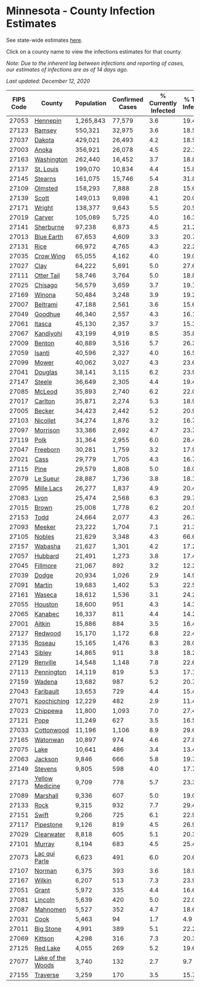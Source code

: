 # Minnesota - County Infection Estimates

See state-wide estimates [here](/infections/us-mn).

Click on a county name to view the infections estimates for that county.

*Note: Due to the inherent lag between infections and reporting of cases, our estimates of infections are as of 14 days ago.*

*Last updated: December 12, 2020*

|   FIPS Code |                                 County |   Population |   Confirmed Cases |   % Currently Infected |   % Total Infected |
|-------------|----------------------------------------|--------------|-------------------|------------------------|--------------------|
|       27053 |                   [Hennepin](hennepin) |    1,265,843 |            77,579 |                    3.6 |               19.4 |
|       27123 |                       [Ramsey](ramsey) |      550,321 |            32,975 |                    3.6 |               18.5 |
|       27037 |                       [Dakota](dakota) |      429,021 |            26,493 |                    4.2 |               18.5 |
|       27003 |                         [Anoka](anoka) |      356,921 |            26,078 |                    4.5 |               22.1 |
|       27163 |               [Washington](washington) |      262,440 |            16,452 |                    3.7 |               18.8 |
|       27137 |                 [St. Louis](st.-louis) |      199,070 |            10,834 |                    4.4 |               15.8 |
|       27145 |                     [Stearns](stearns) |      161,075 |            15,746 |                    5.4 |               31.8 |
|       27109 |                     [Olmsted](olmsted) |      158,293 |             7,888 |                    2.8 |               15.6 |
|       27139 |                         [Scott](scott) |      149,013 |             9,898 |                    4.1 |               20.0 |
|       27171 |                       [Wright](wright) |      138,377 |             9,643 |                    5.5 |               20.5 |
|       27019 |                       [Carver](carver) |      105,089 |             5,725 |                    4.0 |               16.3 |
|       27141 |                 [Sherburne](sherburne) |       97,238 |             6,873 |                    4.5 |               21.2 |
|       27013 |               [Blue Earth](blue-earth) |       67,653 |             4,609 |                    3.3 |               20.7 |
|       27131 |                           [Rice](rice) |       66,972 |             4,765 |                    4.3 |               22.2 |
|       27035 |                 [Crow Wing](crow-wing) |       65,055 |             4,162 |                    4.0 |               19.0 |
|       27027 |                           [Clay](clay) |       64,222 |             5,691 |                    5.0 |               27.6 |
|       27111 |               [Otter Tail](otter-tail) |       58,746 |             3,764 |                    5.0 |               18.8 |
|       27025 |                     [Chisago](chisago) |       56,579 |             3,659 |                    3.7 |               19.1 |
|       27169 |                       [Winona](winona) |       50,484 |             3,248 |                    3.9 |               19.2 |
|       27007 |                   [Beltrami](beltrami) |       47,188 |             2,561 |                    3.6 |               15.6 |
|       27049 |                     [Goodhue](goodhue) |       46,340 |             2,557 |                    4.3 |               16.1 |
|       27061 |                       [Itasca](itasca) |       45,130 |             2,357 |                    3.7 |               15.3 |
|       27067 |                 [Kandiyohi](kandiyohi) |       43,199 |             4,919 |                    8.5 |               35.8 |
|       27009 |                       [Benton](benton) |       40,889 |             3,516 |                    5.7 |               26.3 |
|       27059 |                       [Isanti](isanti) |       40,596 |             2,327 |                    4.0 |               16.5 |
|       27099 |                         [Mower](mower) |       40,062 |             3,027 |                    4.3 |               23.6 |
|       27041 |                     [Douglas](douglas) |       38,141 |             3,115 |                    6.2 |               23.9 |
|       27147 |                       [Steele](steele) |       36,649 |             2,305 |                    4.4 |               19.4 |
|       27085 |                       [McLeod](mcleod) |       35,893 |             2,740 |                    6.2 |               22.0 |
|       27017 |                     [Carlton](carlton) |       35,871 |             2,274 |                    5.3 |               18.9 |
|       27005 |                       [Becker](becker) |       34,423 |             2,442 |                    5.2 |               20.9 |
|       27103 |                   [Nicollet](nicollet) |       34,274 |             1,876 |                    3.2 |               16.7 |
|       27097 |                   [Morrison](morrison) |       33,386 |             2,692 |                    4.7 |               23.7 |
|       27119 |                           [Polk](polk) |       31,364 |             2,955 |                    6.0 |               28.4 |
|       27047 |                   [Freeborn](freeborn) |       30,281 |             1,759 |                    3.2 |               17.9 |
|       27021 |                           [Cass](cass) |       29,779 |             1,705 |                    4.3 |               16.7 |
|       27115 |                           [Pine](pine) |       29,579 |             1,808 |                    5.0 |               18.0 |
|       27079 |                   [Le Sueur](le-sueur) |       28,887 |             1,736 |                    3.8 |               18.1 |
|       27095 |               [Mille Lacs](mille-lacs) |       26,277 |             1,837 |                    4.9 |               20.4 |
|       27083 |                           [Lyon](lyon) |       25,474 |             2,568 |                    6.3 |               29.7 |
|       27015 |                         [Brown](brown) |       25,008 |             1,778 |                    6.2 |               20.5 |
|       27153 |                           [Todd](todd) |       24,664 |             2,077 |                    4.3 |               26.7 |
|       27093 |                       [Meeker](meeker) |       23,222 |             1,704 |                    7.1 |               21.3 |
|       27105 |                       [Nobles](nobles) |       21,629 |             3,348 |                    4.3 |               66.6 |
|       27157 |                     [Wabasha](wabasha) |       21,627 |             1,301 |                    4.2 |               17.2 |
|       27057 |                     [Hubbard](hubbard) |       21,491 |             1,273 |                    3.8 |               17.4 |
|       27045 |                   [Fillmore](fillmore) |       21,067 |               892 |                    3.2 |               12.2 |
|       27039 |                         [Dodge](dodge) |       20,934 |             1,026 |                    2.9 |               14.9 |
|       27091 |                       [Martin](martin) |       19,683 |             1,402 |                    5.3 |               22.5 |
|       27161 |                       [Waseca](waseca) |       18,612 |             1,536 |                    3.1 |               24.2 |
|       27055 |                     [Houston](houston) |       18,600 |               951 |                    4.3 |               14.3 |
|       27065 |                     [Kanabec](kanabec) |       16,337 |               811 |                    4.4 |               14.2 |
|       27001 |                       [Aitkin](aitkin) |       15,886 |               884 |                    3.5 |               16.4 |
|       27127 |                     [Redwood](redwood) |       15,170 |             1,172 |                    6.8 |               22.4 |
|       27135 |                       [Roseau](roseau) |       15,165 |             1,476 |                    8.3 |               28.0 |
|       27143 |                       [Sibley](sibley) |       14,865 |               911 |                    3.8 |               18.2 |
|       27129 |                   [Renville](renville) |       14,548 |             1,148 |                    7.8 |               22.6 |
|       27113 |               [Pennington](pennington) |       14,119 |               819 |                    5.3 |               17.1 |
|       27159 |                       [Wadena](wadena) |       13,682 |               987 |                    5.2 |               20.7 |
|       27043 |                 [Faribault](faribault) |       13,653 |               729 |                    4.4 |               15.4 |
|       27071 |             [Koochiching](koochiching) |       12,229 |               482 |                    2.9 |               11.4 |
|       27023 |                   [Chippewa](chippewa) |       11,800 |             1,093 |                    7.0 |               27.4 |
|       27121 |                           [Pope](pope) |       11,249 |               627 |                    3.5 |               16.5 |
|       27033 |               [Cottonwood](cottonwood) |       11,196 |             1,106 |                    8.9 |               29.6 |
|       27165 |                   [Watonwan](watonwan) |       10,897 |               974 |                    4.6 |               27.8 |
|       27075 |                           [Lake](lake) |       10,641 |               486 |                    3.4 |               13.4 |
|       27063 |                     [Jackson](jackson) |        9,846 |               666 |                    5.8 |               19.7 |
|       27149 |                     [Stevens](stevens) |        9,805 |               598 |                    4.0 |               17.7 |
|       27173 |     [Yellow Medicine](yellow-medicine) |        9,709 |               778 |                    5.7 |               23.3 |
|       27089 |                   [Marshall](marshall) |        9,336 |               607 |                    5.0 |               19.0 |
|       27133 |                           [Rock](rock) |        9,315 |               932 |                    7.7 |               29.4 |
|       27151 |                         [Swift](swift) |        9,266 |               725 |                    6.1 |               22.9 |
|       27117 |                 [Pipestone](pipestone) |        9,126 |               819 |                    4.5 |               26.9 |
|       27029 |               [Clearwater](clearwater) |        8,818 |               605 |                    5.1 |               20.3 |
|       27101 |                       [Murray](murray) |        8,194 |               683 |                    4.5 |               25.4 |
|       27073 |         [Lac qui Parle](lac-qui-parle) |        6,623 |               491 |                    6.0 |               20.6 |
|       27107 |                       [Norman](norman) |        6,375 |               393 |                    3.6 |               18.9 |
|       27167 |                       [Wilkin](wilkin) |        6,207 |               513 |                    7.3 |               23.9 |
|       27051 |                         [Grant](grant) |        5,972 |               335 |                    4.4 |               16.6 |
|       27081 |                     [Lincoln](lincoln) |        5,639 |               420 |                    5.0 |               22.0 |
|       27087 |                   [Mahnomen](mahnomen) |        5,527 |               352 |                    4.7 |               18.6 |
|       27031 |                           [Cook](cook) |        5,463 |                94 |                    1.7 |                4.9 |
|       27011 |                 [Big Stone](big-stone) |        4,991 |               389 |                    5.1 |               22.2 |
|       27069 |                     [Kittson](kittson) |        4,298 |               316 |                    7.3 |               20.3 |
|       27125 |                   [Red Lake](red-lake) |        4,055 |               269 |                    5.2 |               19.6 |
|       27077 | [Lake of the Woods](lake-of-the-woods) |        3,740 |               132 |                    2.7 |                9.7 |
|       27155 |                   [Traverse](traverse) |        3,259 |               170 |                    3.5 |               15.7 |